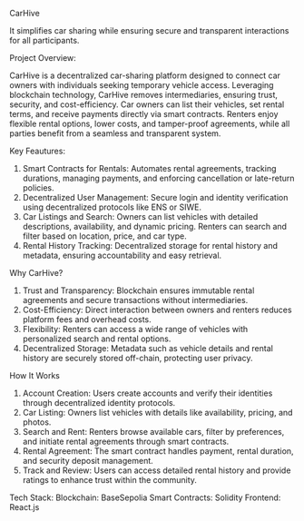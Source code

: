 CarHive

It simplifies car sharing while ensuring secure and transparent interactions for all participants.

Project Overview:

CarHive is a decentralized car-sharing platform designed to connect car owners with individuals seeking temporary vehicle access.
Leveraging blockchain technology, CarHive removes intermediaries, ensuring trust, security, and cost-efficiency. 
Car owners can list their vehicles, set rental terms, and receive payments directly via smart contracts. Renters enjoy flexible rental options, 
lower costs, and tamper-proof agreements, while all parties benefit from a seamless and transparent system.

Key Feautures:
1. Smart Contracts for Rentals: Automates rental agreements, tracking durations, managing payments, and enforcing cancellation or late-return policies.
2. Decentralized User Management: Secure login and identity verification using decentralized protocols like ENS or SIWE.
3. Car Listings and Search: Owners can list vehicles with detailed descriptions, availability, and dynamic pricing. Renters can search and filter based on location, price, and car type.
4. Rental History Tracking: Decentralized storage for rental history and metadata, ensuring accountability and easy retrieval.

Why CarHive?
1. Trust and Transparency: Blockchain ensures immutable rental agreements and secure transactions without intermediaries.
2. Cost-Efficiency: Direct interaction between owners and renters reduces platform fees and overhead costs.
3. Flexibility: Renters can access a wide range of vehicles with personalized search and rental options.
4. Decentralized Storage: Metadata such as vehicle details and rental history are securely stored off-chain, protecting user privacy.


How It Works

1. Account Creation: Users create accounts and verify their identities through decentralized identity protocols.
2. Car Listing: Owners list vehicles with details like availability, pricing, and photos.
3. Search and Rent: Renters browse available cars, filter by preferences, and initiate rental agreements through smart contracts.
4. Rental Agreement: The smart contract handles payment, rental duration, and security deposit management.
5. Track and Review: Users can access detailed rental history and provide ratings to enhance trust within the community.


Tech Stack:
Blockchain: BaseSepolia
Smart Contracts: Solidity
Frontend: React.js

   
